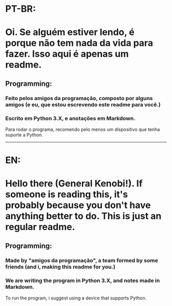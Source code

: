 # PT-BR:
# Oi. Se alguém estiver lendo, é porque não tem nada da vida para fazer. Isso aqui é apenas um readme.

## Programming:
### Feito pelos amigos da programação, composto por alguns amigos (e eu, que estou escrevendo este readme para você.)
### Escrito em Python 3.X, e anotações em Markdown.

Para rodar o programa, recomendo pelo menos um dispositivo que tenha suporte a Python.

-------------------------------------------------------------------------

# EN:
# Hello there (General Kenobi!). If someone is reading this, it's probably because you don't have anything better to do. This is just an regular readme.

## Programming:
### Made by "amigos da programação", a team formed by some friends (and i, making this readme for you.)
### We are writing the program in Python 3.X, and notes made in Markdown.

To run the program, i suggest using a device that supports Python.